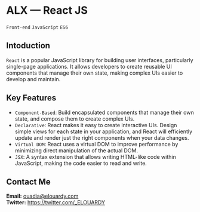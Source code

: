 # ALX — React JS

`Front-end`
`JavaScript`
`ES6`

## Intoduction

`React` is a popular JavaScript library for building user interfaces, particularly single-page applications. It allows developers to create reusable UI components that manage their own state, making complex UIs easier to develop and maintain.

## Key Features

- `Component-Based`: Build encapsulated components that manage their own state, and compose them to create complex UIs.
- `Declarative`: React makes it easy to create interactive UIs. Design simple views for each state in your application, and React will efficiently update and render just the right components when your data changes.
- `Virtual DOM`: React uses a virtual DOM to improve performance by minimizing direct manipulation of the actual DOM.
- `JSX`: A syntax extension that allows writing HTML-like code within JavaScript, making the code easier to read and write.

## Contact Me

**Email:** ouadia@elouardy.com \
**Twitter:** https://twitter.com/_ELOUARDY
